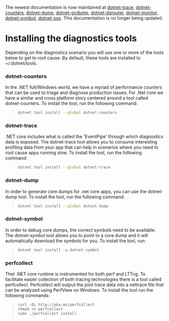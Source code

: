 The newest documentation is now maintained at [dotnet-trace](https://github.com/dotnet/docs/blob/a201d22d8c33fcb77af093edb96d0fe669e0e491/docs/core/diagnostics/dotnet-trace.md), [dotnet-counters](https://github.com/dotnet/docs/blob/a201d22d8c33fcb77af093edb96d0fe669e0e491/docs/core/diagnostics/dotnet-trace.md), [dotnet-dump](https://github.com/dotnet/docs/blob/a201d22d8c33fcb77af093edb96d0fe669e0e491/docs/core/diagnostics/dotnet-dump.md), [dotnet-gcdump](https://github.com/dotnet/docs/blob/a201d22d8c33fcb77af093edb96d0fe669e0e491/docs/core/diagnostics/dotnet-gcdump.md), [dotnet-dsrouter](https://github.com/dotnet/docs/blob/a201d22d8c33fcb77af093edb96d0fe669e0e491/docs/core/diagnostics/dotnet-dsrouter.md), [dotnet-monitor](https://github.com/dotnet/docs/blob/a201d22d8c33fcb77af093edb96d0fe669e0e491/docs/core/diagnostics/dotnet-monitor.md), [dotnet-symbol](https://github.com/dotnet/docs/blob/a201d22d8c33fcb77af093edb96d0fe669e0e491/docs/core/diagnostics/dotnet-symbol.md), [dotnet-sos](https://github.com/dotnet/docs/blob/a201d22d8c33fcb77af093edb96d0fe669e0e491/docs/core/diagnostics/dotnet-sos.md). This documentation is no longer being updated.

# Installing the diagnostics tools

Depending on the diagnostics scenario you will use one or more of the tools below to get to root cause. By default, these tools are installed to ~/.dotnet/tools. 

### dotnet-counters
In the .NET full/Windows world, we have a myriad of performance counters that can be used to triage and diagnose production issues. For .Net core we have a similar and cross platform story centered around a tool called dotnet-counters. To install the tool, run the following command:

> ```bash
> dotnet tool install --global dotnet-counters
> ```


### dotnet-trace
.NET core includes what is called the 'EventPipe' through which diagnostics data is exposed. The dotnet-trace tool allows you to consume interesting profiling data from your app that can help in scenarios where you need to root cause apps running slow. To install the tool, run the following command:

> ```bash
> dotnet tool install --global dotnet-trace 
> ```


### dotnet-dump
In order to generate core dumps for .net core apps, you can use the dotnet-dump tool. To install the tool, run the following command:

> ```bash
> dotnet tool install --global dotnet-dump
> ```


### dotnet-symbol
In order to debug core dumps, the correct symbols need to be available. The dotnet-symbol tool allows you to point to a core dump and it will automatically download the symbols for you. To install the tool, run:

> ```bash
> dotnet tool install -g dotnet-symbol
> ```

### perfcollect
Thet .NET core runtime is instrumented for both perf and LTTng. To facilitate easier collection of both tracing technologies there is a tool called perfcollect. Perfcollect will output the joint trace data into a nettrace file that can be analyzed using PerfView on Windows. To install the tool run the following commands:

> ```
> curl -OL http://aka.ms/perfcollect
> chmod +x perfcollect
> sudo ./perfcollect install
> ```

